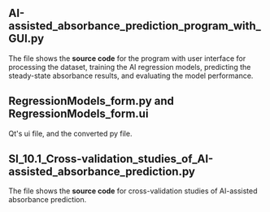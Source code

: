 ## AI-assisted_absorbance_prediction_program_with_GUI.py
The file shows the **source code** for the program with user interface for processing the dataset, training the AI regression models, predicting the steady-state absorbance results, and evaluating the model performance.

## RegressionModels_form.py and RegressionModels_form.ui
Qt's ui file, and the converted py file.

## SI_10.1_Cross-validation_studies_of_AI-assisted_absorbance_prediction.py
The file shows the **source code** for cross-validation studies of AI-assisted absorbance prediction.
